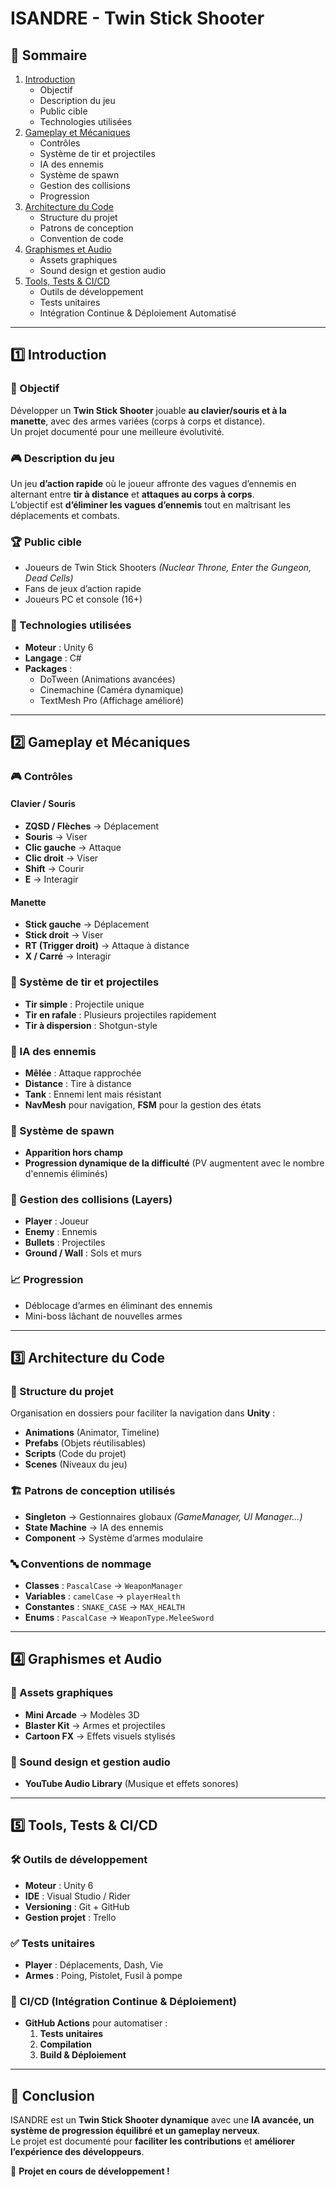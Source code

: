 # ISANDRE - Twin Stick Shooter

## 📜 Sommaire
1. [Introduction](#introduction)  
   - Objectif  
   - Description du jeu  
   - Public cible  
   - Technologies utilisées  
2. [Gameplay et Mécaniques](#gameplay-et-mécaniques)  
   - Contrôles  
   - Système de tir et projectiles  
   - IA des ennemis  
   - Système de spawn  
   - Gestion des collisions  
   - Progression  
3. [Architecture du Code](#architecture-du-code)  
   - Structure du projet  
   - Patrons de conception  
   - Convention de code  
4. [Graphismes et Audio](#graphismes-et-audio)  
   - Assets graphiques  
   - Sound design et gestion audio  
5. [Tools, Tests & CI/CD](#tools-tests--cicd)  
   - Outils de développement  
   - Tests unitaires  
   - Intégration Continue & Déploiement Automatisé  

---

## 1️⃣ Introduction

### 🎯 Objectif  
Développer un **Twin Stick Shooter** jouable **au clavier/souris et à la manette**, avec des armes variées (corps à corps et distance).  
Un projet documenté pour une meilleure évolutivité.

### 🎮 Description du jeu  
Un jeu **d’action rapide** où le joueur affronte des vagues d’ennemis en alternant entre **tir à distance** et **attaques au corps à corps**.  
L’objectif est **d’éliminer les vagues d’ennemis** tout en maîtrisant les déplacements et combats.

### 🏆 Public cible  
- Joueurs de Twin Stick Shooters *(Nuclear Throne, Enter the Gungeon, Dead Cells)*  
- Fans de jeux d’action rapide  
- Joueurs PC et console (16+)

### 🔧 Technologies utilisées  
- **Moteur** : Unity 6  
- **Langage** : C#  
- **Packages** :  
  - DoTween (Animations avancées)  
  - Cinemachine (Caméra dynamique)  
  - TextMesh Pro (Affichage amélioré)  

---

## 2️⃣ Gameplay et Mécaniques  

### 🎮 Contrôles  

#### **Clavier / Souris**  
- **ZQSD / Flèches** → Déplacement  
- **Souris** → Viser  
- **Clic gauche** → Attaque  
- **Clic droit** → Viser  
- **Shift** → Courir  
- **E** → Interagir  

#### **Manette**  
- **Stick gauche** → Déplacement  
- **Stick droit** → Viser  
- **RT (Trigger droit)** → Attaque à distance  
- **X / Carré** → Interagir  

### 🔫 Système de tir et projectiles  
- **Tir simple** : Projectile unique  
- **Tir en rafale** : Plusieurs projectiles rapidement  
- **Tir à dispersion** : Shotgun-style  

### 🧠 IA des ennemis  
- **Mêlée** : Attaque rapprochée  
- **Distance** : Tire à distance  
- **Tank** : Ennemi lent mais résistant  
- **NavMesh** pour navigation, **FSM** pour la gestion des états  

### 🏹 Système de spawn  
- **Apparition hors champ**  
- **Progression dynamique de la difficulté** (PV augmentent avec le nombre d'ennemis éliminés)  

### 🎯 Gestion des collisions (Layers)  
- **Player** : Joueur  
- **Enemy** : Ennemis  
- **Bullets** : Projectiles  
- **Ground / Wall** : Sols et murs  

### 📈 Progression  
- Déblocage d’armes en éliminant des ennemis  
- Mini-boss lâchant de nouvelles armes  

---

## 3️⃣ Architecture du Code  

### 📂 Structure du projet  
Organisation en dossiers pour faciliter la navigation dans **Unity** :  
- **Animations** (Animator, Timeline)  
- **Prefabs** (Objets réutilisables)  
- **Scripts** (Code du projet)  
- **Scenes** (Niveaux du jeu)  

### 🏗️ Patrons de conception utilisés  
- **Singleton** → Gestionnaires globaux *(GameManager, UI Manager...)*  
- **State Machine** → IA des ennemis  
- **Component** → Système d’armes modulaire  

### 🔤 Conventions de nommage  
- **Classes** : `PascalCase` → `WeaponManager`  
- **Variables** : `camelCase` → `playerHealth`  
- **Constantes** : `SNAKE_CASE` → `MAX_HEALTH`  
- **Enums** : `PascalCase` → `WeaponType.MeleeSword`  

---

## 4️⃣ Graphismes et Audio  

### 🎨 Assets graphiques  
- **Mini Arcade** → Modèles 3D  
- **Blaster Kit** → Armes et projectiles  
- **Cartoon FX** → Effets visuels stylisés  

### 🎵 Sound design et gestion audio  
- **YouTube Audio Library** (Musique et effets sonores)  

---

## 5️⃣ Tools, Tests & CI/CD  

### 🛠️ Outils de développement  
- **Moteur** : Unity 6  
- **IDE** : Visual Studio / Rider  
- **Versioning** : Git + GitHub  
- **Gestion projet** : Trello  

### ✅ Tests unitaires  
- **Player** : Déplacements, Dash, Vie  
- **Armes** : Poing, Pistolet, Fusil à pompe  

### 🚀 CI/CD (Intégration Continue & Déploiement)  
- **GitHub Actions** pour automatiser :  
  1. **Tests unitaires**  
  2. **Compilation**  
  3. **Build & Déploiement**  

---

## 🎯 Conclusion  
ISANDRE est un **Twin Stick Shooter dynamique** avec une **IA avancée, un système de progression équilibré et un gameplay nerveux**.  
Le projet est documenté pour **faciliter les contributions** et **améliorer l’expérience des développeurs**.  

📌 **Projet en cours de développement !** 
